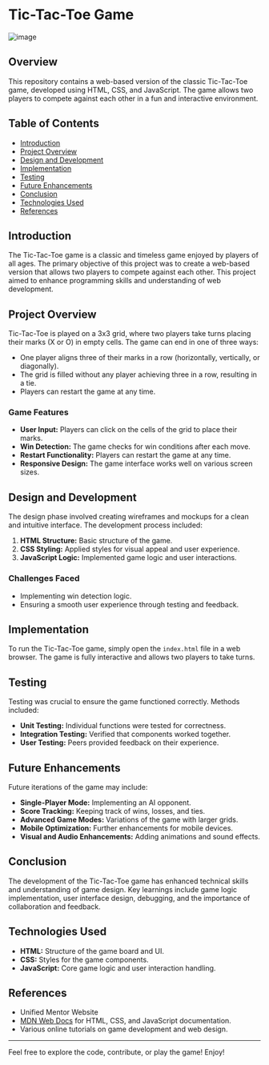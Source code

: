 # Tic-Tac-Toe Game

![image](https://github.com/user-attachments/assets/dc4f09ce-3851-4106-af76-e2228862c806)


## Overview
This repository contains a web-based version of the classic Tic-Tac-Toe game, developed using HTML, CSS, and JavaScript. The game allows two players to compete against each other in a fun and interactive environment.

## Table of Contents
- [Introduction](#introduction)
- [Project Overview](#project-overview)
- [Design and Development](#design-and-development)
- [Implementation](#implementation)
- [Testing](#testing)
- [Future Enhancements](#future-enhancements)
- [Conclusion](#conclusion)
- [Technologies Used](#technologies-used)
- [References](#references)

## Introduction
The Tic-Tac-Toe game is a classic and timeless game enjoyed by players of all ages. The primary objective of this project was to create a web-based version that allows two players to compete against each other. This project aimed to enhance programming skills and understanding of web development.

## Project Overview
Tic-Tac-Toe is played on a 3x3 grid, where two players take turns placing their marks (X or O) in empty cells. The game can end in one of three ways:
- One player aligns three of their marks in a row (horizontally, vertically, or diagonally).
- The grid is filled without any player achieving three in a row, resulting in a tie.
- Players can restart the game at any time.

### Game Features
- **User  Input:** Players can click on the cells of the grid to place their marks.
- **Win Detection:** The game checks for win conditions after each move.
- **Restart Functionality:** Players can restart the game at any time.
- **Responsive Design:** The game interface works well on various screen sizes.

## Design and Development
The design phase involved creating wireframes and mockups for a clean and intuitive interface. The development process included:
1. **HTML Structure:** Basic structure of the game.
2. **CSS Styling:** Applied styles for visual appeal and user experience.
3. **JavaScript Logic:** Implemented game logic and user interactions.

### Challenges Faced
- Implementing win detection logic.
- Ensuring a smooth user experience through testing and feedback.

## Implementation
To run the Tic-Tac-Toe game, simply open the `index.html` file in a web browser. The game is fully interactive and allows two players to take turns.

## Testing
Testing was crucial to ensure the game functioned correctly. Methods included:
- **Unit Testing:** Individual functions were tested for correctness.
- **Integration Testing:** Verified that components worked together.
- **User  Testing:** Peers provided feedback on their experience.

## Future Enhancements
Future iterations of the game may include:
- **Single-Player Mode:** Implementing an AI opponent.
- **Score Tracking:** Keeping track of wins, losses, and ties.
- **Advanced Game Modes:** Variations of the game with larger grids.
- **Mobile Optimization:** Further enhancements for mobile devices.
- **Visual and Audio Enhancements:** Adding animations and sound effects.

## Conclusion
The development of the Tic-Tac-Toe game has enhanced technical skills and understanding of game design. Key learnings include game logic implementation, user interface design, debugging, and the importance of collaboration and feedback.

## Technologies Used
- **HTML:** Structure of the game board and UI.
- **CSS:** Styles for the game components.
- **JavaScript:** Core game logic and user interaction handling.

## References
- Unified Mentor Website
- [MDN Web Docs](https://developer.mozilla.org/en-US/docs/Web) for HTML, CSS, and JavaScript documentation.
- Various online tutorials on game development and web design.

---

Feel free to explore the code, contribute, or play the game! Enjoy!
